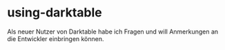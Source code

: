 # using-darktable
Als neuer Nutzer von Darktable habe ich Fragen und will Anmerkungen an die Entwickler einbringen können.
